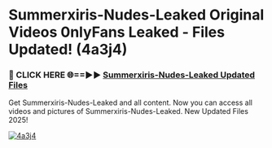 # Summerxiris-Nudes-Leaked Original Videos 0nlyFans Leaked - Files Updated! (4a3j4)

<h3>🔴 CLICK HERE 🌐==►► <a href="https://tinyurl.com/5h6xmrr3" rel="nofollow">Summerxiris-Nudes-Leaked Updated Files</a></h3>

Get Summerxiris-Nudes-Leaked and all content. Now you can access all videos and pictures of Summerxiris-Nudes-Leaked. New Updated Files 2025!

[![4a3j4](https://i.imgur.com/KVD873Z.gif)](https://tinyurl.com/5h6xmrr3)
